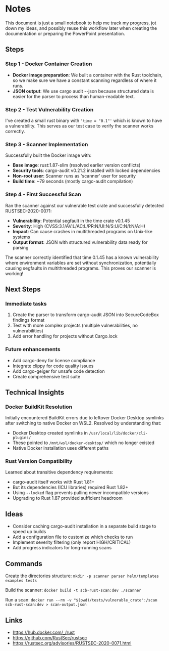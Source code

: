 # Notes

This document is just a small notebook to help me track my progress, jot down my ideas, and possibly reuse this workflow later when creating the documentation or preparing the PowerPoint presentation.

## Steps

### Step 1 - Docker Container Creation

- **Docker image preparation**: We built a container with the Rust toolchain, so we make sure we have a constant scanning regardless of where it runs.
- **JSON output**: We use cargo audit --json because structured data is easier for the parser to process than human-readable text.

### Step 2 - Test Vulnerability Creation

I've created a small rust binary with `'time = "0.1"'` which is known to have a vulnerability. This serves as our test case to verify the scanner works correctly.

### Step 3 - Scanner Implementation

Successfully built the Docker image with:

- **Base image**: rust:1.87-slim (resolved earlier version conflicts)
- **Security tools**: cargo-audit v0.21.2 installed with locked dependencies
- **Non-root user**: Scanner runs as 'scanner' user for security
- **Build time**: ~79 seconds (mostly cargo-audit compilation)

### Step 4 - First Successful Scan

Ran the scanner against our vulnerable test crate and successfully detected RUSTSEC-2020-0071:

- **Vulnerability**: Potential segfault in the time crate v0.1.45
- **Severity**: High (CVSS:3.1/AV:L/AC:L/PR:N/UI:N/S:U/C:N/I:N/A:H)
- **Impact**: Can cause crashes in multithreaded programs on Unix-like systems
- **Output format**: JSON with structured vulnerability data ready for parsing

The scanner correctly identified that time 0.1.45 has a known vulnerability where environment variables are set without synchronization, potentially causing segfaults in multithreaded programs. This proves our scanner is working!

## Next Steps

### Immediate tasks

1. Create the parser to transform cargo-audit JSON into SecureCodeBox findings format
2. Test with more complex projects (multiple vulnerabilities, no vulnerabilities)
3. Add error handling for projects without Cargo.lock

### Future enhancements

- Add cargo-deny for license compliance
- Integrate clippy for code quality issues
- Add cargo-geiger for unsafe code detection
- Create comprehensive test suite

## Technical Insights

### Docker BuildKit Resolution

Initially encountered BuildKit errors due to leftover Docker Desktop symlinks after switching to native Docker on WSL2. Resolved by understanding that:

- Docker Desktop created symlinks in `/usr/local/lib/docker/cli-plugins/`
- These pointed to `/mnt/wsl/docker-desktop/` which no longer existed
- Native Docker installation uses different paths

### Rust Version Compatibility

Learned about transitive dependency requirements:

- cargo-audit itself works with Rust 1.81+
- But its dependencies (ICU libraries) required Rust 1.82+
- Using `--locked` flag prevents pulling newer incompatible versions
- Upgrading to Rust 1.87 provided sufficient headroom

## Ideas

- Consider caching cargo-audit installation in a separate build stage to speed up builds
- Add a configuration file to customize which checks to run
- Implement severity filtering (only report HIGH/CRITICAL)
- Add progress indicators for long-running scans

## Commands

Create the directories structure:
`mkdir -p scanner parser helm/templates examples tests`

Build the scanner:
`docker build -t scb-rust-scan:dev ./scanner`

Run a scan:
`docker run --rm -v "$(pwd)/tests/vulnerable_crate":/scan scb-rust-scan:dev > scan-output.json`

## Links

- <https://hub.docker.com/_/rust>
- <https://github.com/RustSec/rustsec>
- <https://rustsec.org/advisories/RUSTSEC-2020-0071.html>
